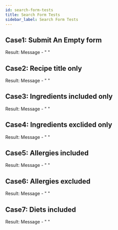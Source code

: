 ```yaml
---
id: search-form-tests
title: Search Form Tests
sidebar_label: Search Form Tests
---
```

## Case1: Submit An Empty form

Result: Message - " "

## Case2: Recipe title only

Result: Message - " "



## Case3: Ingredients included only

Result: Message - " "



## Case4: Ingredients exclided only

Result: Message - " "



## Case5: Allergies included

Result: Message - " "



## Case6: Allergies excluded

Result: Message - " "

## Case7: Diets included

Result: Message - " "

